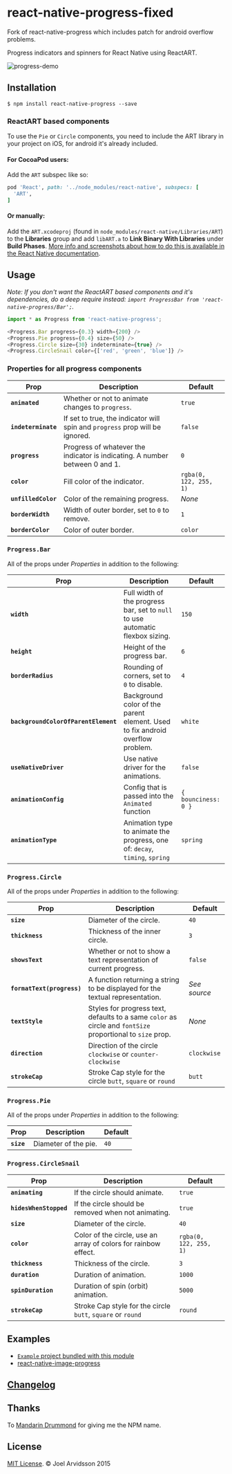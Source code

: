 # react-native-progress-fixed

Fork of react-native-progress which includes patch for android overflow problems.

Progress indicators and spinners for React Native using ReactART.

![progress-demo](https://cloud.githubusercontent.com/assets/378279/11212043/64fb1420-8d01-11e5-9ec0-5e175a837c62.gif)

## Installation

`$ npm install react-native-progress --save`

### ReactART based components

To use the `Pie` or `Circle` components, you need to include the ART library in your project on iOS, for android it's already included.

#### For CocoaPod users:

Add the `ART` subspec like so:
```ruby
pod 'React', path: '../node_modules/react-native', subspecs: [
  'ART',
]
```

#### Or manually:

Add the `ART.xcodeproj` (found in `node_modules/react-native/Libraries/ART`) to the **Libraries** group and add `libART.a` to **Link Binary With Libraries** under **Build Phases**. [More info and screenshots about how to do this is available in the React Native documentation](http://facebook.github.io/react-native/docs/linking-libraries-ios.html#content).

## Usage

*Note: If you don't want the ReactART based components and it's dependencies, do a deep require instead: `import ProgressBar from 'react-native-progress/Bar';`.*

```js
import * as Progress from 'react-native-progress';

<Progress.Bar progress={0.3} width={200} />
<Progress.Pie progress={0.4} size={50} />
<Progress.Circle size={30} indeterminate={true} />
<Progress.CircleSnail color={['red', 'green', 'blue']} />
```

### Properties for all progress components

| Prop | Description | Default |
|---|---|---|
|**`animated`**|Whether or not to animate changes to `progress`. |`true`|
|**`indeterminate`**|If set to true, the indicator will spin and `progress` prop will be ignored. |`false`|
|**`progress`**|Progress of whatever the indicator is indicating. A number between 0 and 1. |`0`|
|**`color`**|Fill color of the indicator. |`rgba(0, 122, 255, 1)`|
|**`unfilledColor`**|Color of the remaining progress. |*None*|
|**`borderWidth`**|Width of outer border, set to `0` to remove. |`1`|
|**`borderColor`**|Color of outer border. |`color`|

### `Progress.Bar`

All of the props under *Properties* in addition to the following:

| Prop | Description | Default |
|---|---|---|
|**`width`**|Full width of the progress bar, set to `null` to use automatic flexbox sizing. |`150`|
|**`height`**|Height of the progress bar. |`6`|
|**`borderRadius`**|Rounding of corners, set to `0` to disable. |`4`|
|**`backgroundColorOfParentElement`**|Background color of the parent element. Used to fix android overflow problem. |`white`|
|**`useNativeDriver`**|Use native driver for the animations. |`false`|
|**`animationConfig`**|Config that is passed into the `Animated` function|`{ bounciness: 0 }`|
|**`animationType`**|Animation type to animate the progress, one of: `decay`, `timing`, `spring`|`spring`|

### `Progress.Circle`

All of the props under *Properties* in addition to the following:

| Prop | Description | Default |
|---|---|---|
|**`size`**|Diameter of the circle. |`40`|
|**`thickness`**|Thickness of the inner circle. |`3`|
|**`showsText`**|Whether or not to show a text representation of current progress. |`false`|
|**`formatText(progress)`**|A function returning a string to be displayed for the textual representation. |*See source*|
|**`textStyle`**|Styles for progress text, defaults to a same `color` as circle and `fontSize` proportional to `size` prop. |*None*|
|**`direction`**|Direction of the circle `clockwise` or `counter-clockwise` |`clockwise`|
|**`strokeCap`**|Stroke Cap style for the circle `butt`, `square` or `round` |`butt`|

### `Progress.Pie`

All of the props under *Properties* in addition to the following:

| Prop | Description | Default |
|---|---|---|
|**`size`**|Diameter of the pie. |`40`|

### `Progress.CircleSnail`

| Prop | Description | Default |
|---|---|---|
|**`animating`**|If the circle should animate. |`true`|
|**`hidesWhenStopped`**|If the circle should be removed when not animating. |`true`|
|**`size`**|Diameter of the circle. |`40`|
|**`color`**|Color of the circle, use an array of colors for rainbow effect. |`rgba(0, 122, 255, 1)`|
|**`thickness`**|Thickness of the circle. |`3`|
|**`duration`**|Duration of animation. |`1000`|
|**`spinDuration`**|Duration of spin (orbit) animation. |`5000`|
|**`strokeCap`**|Stroke Cap style for the circle `butt`, `square` or `round` |`round`|

## Examples

* [`Example` project bundled with this module](https://github.com/oblador/react-native-progress/tree/master/Example)
* [react-native-image-progress](https://github.com/oblador/react-native-image-progress)

## [Changelog](https://github.com/oblador/react-native-progress/releases)

## Thanks

To [Mandarin Drummond](https://github.com/MandarinConLaBarba) for giving me the NPM name.

## License

[MIT License](http://opensource.org/licenses/mit-license.html). © Joel Arvidsson 2015
